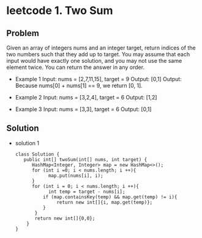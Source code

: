 leetcode 1. Two Sum
======================
## Problem ##
Given an array of integers nums and an integer target, return indices of the two numbers such that they add up to target.
You may assume that each input would have exactly one solution, and you may not use the same element twice.
You can return the answer in any order.

*  Example 1
      Input: nums = [2,7,11,15], target = 9
      Output: [0,1]
      Output: Because nums[0] + nums[1] == 9, we return [0, 1].
   
* Example 2
  Input: nums = [3,2,4], target = 6
  Output: [1,2]
  
* Example 3
  Input: nums = [3,3], target = 6
  Output: [0,1]
  
## Solution ##

* solution 1

      class Solution {
         public int[] twoSum(int[] nums, int target) {
            HashMap<Integer, Integer> map = new HashMap<>();
            for (int i =0; i < nums.length; i ++){
                  map.put(nums[i], i);
            }
            for (int i = 0; i < nums.length; i ++){
                  int temp = target - nums[i];
                if (map.containsKey(temp) && map.get(temp) != i){
                     return new int[]{i, map.get(temp)};
                }
             }
             return new int[]{0,0};
          }
      }

